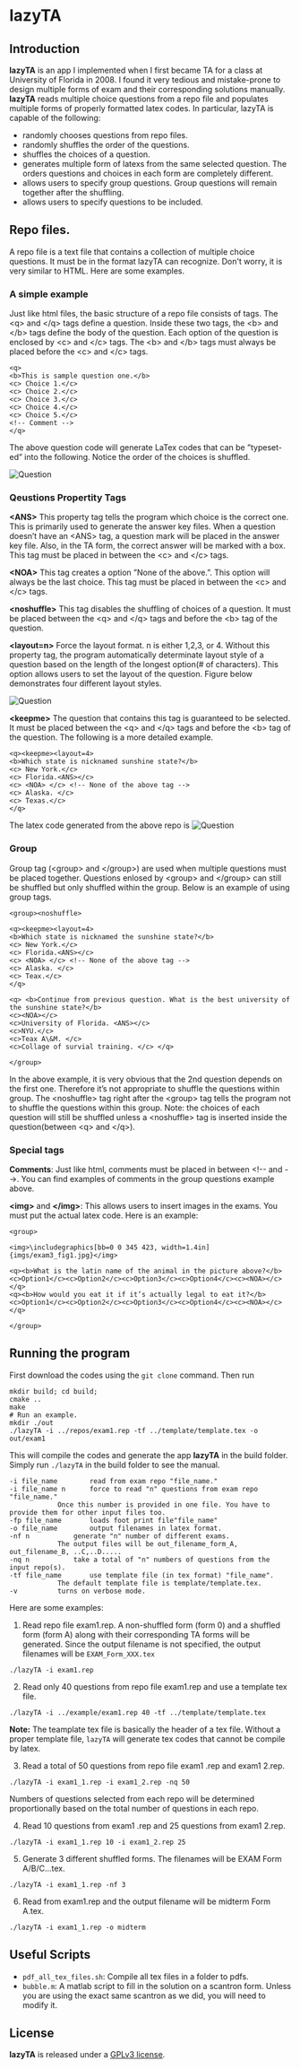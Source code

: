 # lazyTA

## Introduction

**lazyTA** is an app I implemented when I first became TA for a class at University of Florida in 2008. I found it very tedious and mistake-prone to design multiple forms of exam and their corresponding solutions manually. **lazyTA** reads multiple choice questions from a repo file and populates multiple forms of properly formatted latex codes. In particular, lazyTA is capable of the following:

 - randomly chooses questions from repo files. 
 - randomly shuffles the order of the questions. 
 - shuffles the choices of a question. 
 - generates multiple form of latexs from the same selected question. The orders questions and choices in each form are completely different.
 - allows users to specify group questions. Group questions will remain together after the shuffling.
 - allows users to specify questions to be included.

## Repo files. 
A repo file is a text file that contains a collection of multiple choice questions. It must be in the format lazyTA can recognize. Don't worry, it is very similar to HTML. Here are some examples. 

### A simple example
  Just like html files, the basic structure of a repo file
consists of tags. The \<q\> and \<\/q\> tags define a question. Inside these two tags, the \<b\> and
\<\/b\> tags define the body of the question. Each option of the question is enclosed by \<c\> and
\<\/c\> tags. The \<b\> and \<\/b\> tags must always be placed before the \<c\> and \<\/c\> tags.

```
<q>
<b>This is sample question one.</b>
<c> Choice 1.</c>
<c> Choice 2.</c>
<c> Choice 3.</c>
<c> Choice 4.</c>
<c> Choice 5.</c>
<!-- Comment -->
</q>
```

The above question code will generate LaTex codes that can be ”typeset-ed” into the following.
Notice the order of the choices is shuffled.

![Question](https://github.com/chi3x10/lazyTA/blob/master/img/q1.png)

### Qeustions Propertity Tags

**\<ANS\>** This property tag tells the program which choice is the correct one. This is primarily
used to generate the answer key files. When a question doesn’t have an \<ANS\> tag, a
question mark will be placed in the answer key file. Also, in the TA form, the correct answer
will be marked with a box. This tag must be placed in between the \<c\> and \<\/c\> tags.


**\<NOA\>** This tag creates a option ”None of the above.”. This option will always be the last
choice. This tag must be placed in between the \<c\> and \<\/c\> tags.


**\<noshuffle\>** This tag disables the shuffling of choices of a question. It must be placed between the \<q\> and \<\/q\> tags and before the \<b\> tag of the question.


**\<layout=n\>** Force the layout format. n is either 1,2,3, or 4. Without this property tag, the
program automatically determinate layout style of a question based on the length of the
longest option(# of characters). This option allows users to set the layout of the question.
Figure below demonstrates four different layout styles.

![Question](https://github.com/chi3x10/lazyTA/blob/master/img/q2.png)


**\<keepme\>** The question that contains this tag is guaranteed to be selected. It must be placed
between the \<q\> and \<\/q\> tags and before the \<b\> tag of the question.
The following is a more detailed example.

```
<q><keepme><layout=4>
<b>Which state is nicknamed sunshine state?</b>
<c> New York.</c>
<c> Florida.<ANS></c>
<c> <NOA> </c> <!-- None of the above tag -->
<c> Alaska. </c>
<c> Texas.</c>
</q>
```

The latex code generated from the above repo is
![Question](https://github.com/chi3x10/lazyTA/blob/master/img/q3.png)


### Group
Group tag (\<group\> and \<\/group\>) are used when multiple questions must be placed together.
Questions enlosed by \<group\> and \<\/group\> can still be shuffled but only shuffled within the
group. Below is an example of using group tags.

```
<group><noshuffle>

<q><keepme><layout=4>
<b>Which state is nicknamed the sunshine state?</b>
<c> New York.</c>
<c> Florida.<ANS></c>
<c> <NOA> </c> <!-- None of the above tag -->
<c> Alaska. </c>
<c> Teax.</c>
</q>

<q> <b>Continue from previous question. What is the best university of the sunshine state?</b>
<c><NOA></c>
<c>University of Florida. <ANS></c>
<c>NYU.</c>
<c>Teax A\&M. </c>
<c>Collage of survial training. </c> </q>

</group>
```

In the above example, it is very obvious that the 2nd question depends on the first one. Therefore
it’s not appropriate to shuffle the questions within group. The \<noshuffle\> tag right after the
\<group\> tag tells the program not to shuffle the questions within this group. Note: the choices of
each question will still be shuffled unless a \<noshuffle\> tag is inserted inside the question(between \<q\> and \<\/q\>).

### Special tags

**Comments**: Just like html, comments must be placed in between \<!-- and --\>. You can find
examples of comments in the group questions example above.

**\<img\>** and **\<\/img\>**: This allows users to insert images in the exams. You must put the actual latex code. Here is an example:

```
<group>

<img>\includegraphics[bb=0 0 345 423, width=1.4in]{imgs/exam3_fig1.jpg}</img>

<q><b>What is the latin name of the animal in the picture above?</b>
<c>Option1</c><c>Option2</c><c>Option3</c><c>Option4</c><c><NOA></c>
</q>
<q><b>How would you eat it if it’s actually legal to eat it?</b>
<c>Option1</c><c>Option2</c><c>Option3</c><c>Option4</c><c><NOA></c>
</q>

</group>
```

## Running the program

First download the codes using the `git clone` command. Then run
```
mkdir build; cd build;
cmake ..
make
# Run an example.
mkdir ./out
./lazyTA -i ../repos/exam1.rep -tf ../template/template.tex -o out/exam1
```

This will compile the codes and generate the app **lazyTA** in the build folder. Simply run `./lazyTA` in the build folder to see the manual. 

```
-i file_name		read from exam repo "file_name."
-i file_name n		force to read "n" questions from exam repo "file_name."
			Once this number is provided in one file. You have to provide them for other input files too. 
-fp file_name		loads foot print file"file_name"
-o file_name		output filenames in latex format. 
-nf n			generate "n" number of different exams. 
			The output files will be out_filename_form_A, out_filename_B, ..C,..D.....
-nq n			take a total of "n" numbers of questions from the input repo(s).
-tf file_name		use template file (in tex format) "file_name". 
			The default template file is template/template.tex.
-v			turns on verbose mode.
```

Here are some examples:

1. Read repo file exam1.rep. A non-shuffled form (form 0) and a shuffled form (form A)
along with their corresponding TA forms will be generated. Since the output filename is not
specified, the output filenames will be `EXAM_Form_XXX.tex`
```
./lazyTA -i exam1.rep
```

2. Read only 40 questions from repo file exam1.rep and use a template tex file. 

```
./lazyTA -i ../example/exam1.rep 40 -tf ../template/template.tex
```
**Note:** The teamplate tex file is basically the header of a tex file. Without a proper
template file, `lazyTA` will generate tex codes that cannot be compile by latex. 

3. Read a total of 50 questions from repo file exam1 .rep and exam1 2.rep.
```
./lazyTA -i exam1_1.rep -i exam1_2.rep -nq 50
```

Numbers of questions selected from each repo will be determined proportionally based
on the total number of questions in each repo.

4. Read 10 questions from exam1 .rep and 25 questions from exam1 2.rep.
```
./lazyTA -i exam1_1.rep 10 -i exam1_2.rep 25
```

5. Generate 3 different shuffled forms. The filenames will be EXAM Form A/B/C...tex.
```
./lazyTA -i exam1_1.rep -nf 3
```

6. Read from exam1.rep and the output filename will be midterm Form A.tex.
```
./lazyTA -i exam1_1.rep -o midterm
```
## Useful Scripts

- `pdf_all_tex_files.sh`: Compile all tex files in a folder to pdfs.
- `bubble.m`: A matlab script to fill in the solution on a scantron form. Unless you are using the exact same scantron as we did, you will need to modify it. 

## License
**lazyTA** is released under a [GPLv3 license](https://choosealicense.com/licenses/gpl-3.0/).
